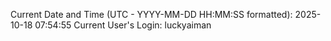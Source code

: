 Current Date and Time (UTC - YYYY-MM-DD HH:MM:SS formatted): 2025-10-18 07:54:55
Current User's Login: luckyaiman
